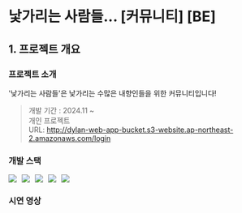 # 낯가리는 사람들... [커뮤니티] [BE]

## 1. 프로젝트 개요

### 프로젝트 소개

'낯가리는 사람들'은 낯가리는 수많은 내향인들을 위한 커뮤니티입니다!

> 개발 기간 : 2024.11 ~ <br/>
> 개인 프로젝트<br/>
> URL: http://dylan-web-app-bucket.s3-website.ap-northeast-2.amazonaws.com/login

### 개발 스택

<div style="display:flex;gap:10px;flex-wrap:wrap;">
    <img src="https://img.shields.io/badge/JavaScript-F7DF1E?style=for-the-badge&logo=JavaScript&logoColor=white">
    <img src="https://img.shields.io/badge/node.js-6DB33F?style=for-the-badge&logo=node.js&logoColor=white">
    <img src="https://img.shields.io/badge/Express-000000?style=for-the-badge&logo=express&logoColor=white">
    <img src="https://img.shields.io/badge/react-black?logo=react&style=for-the-badge">
    <img src="https://img.shields.io/badge/MySQL-4479A1?style=for-the-badge&logo=mysql&logoColor=white">
</div>

### 시연 영상

